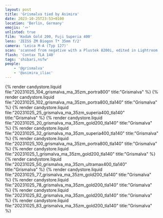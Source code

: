 ```yaml
---
layout: post
title: 'Grismalva tied by Asimira'
date: 2023-10-25T23:53+0100
location: 'Berlin, Germany'
emojis: '🪢'
unlisted: true
film: 'Kodak Gold 200, Fuji Superia 400'
lens: 'ZEISS ZM Biogon T* 35mm f/2'
camera: 'Leica M-A (Typ 127)'
scan: 'scanned from negative with a Plustek 8200i, edited in Lightroom'
flash: 'Contax TLA 140'
tags: 'shibari,nsfw'
people: 
    - '@grismalva'
    - '@asimira_iliac'
---
```


{% render candystore.liquid file:"20231025_104_grismalva_ma_35zm_portra800" title:"Grismalva" %}
{% render candystore.liquid file:"20231025_102_grismalva_ma_35zm_portra800_tla140" title:"Grismalva" %}
{% render candystore.liquid file:"20231025_25_grismalva_ma_35zm_superia400_tla140" title:"Grismalva" %}
{% render candystore.liquid file:"20231025_20_grismalva_ma_35zm_gold200_tla140" title:"Grismalva" %}
{% render candystore.liquid file:"20231025_32_grismalva_ma_35zm_superia400_tla140" title:"Grismalva" %}
{% render candystore.liquid file:"20231025_100_grismalva_ma_35zm_portra800_tla140" title:"Grismalva" %}
{% render candystore.liquid file:"20231025_1_grismalva_ma_35zm_gold200_tla140" title:"Grismalva" %}
{% render candystore.liquid file:"20231025_50_grismalva_ma_35zm_ultramax400_tla140" title:"Grismalva" %}
{% render candystore.liquid file:"20231025_77_grismalva_ma_35zm_gold200_tla140" title:"Grismalva" %}
{% render candystore.liquid file:"20231025_78_grismalva_ma_35zm_gold200_tla140" title:"Grismalva" %}
{% render candystore.liquid file:"20231025_82_grismalva_ma_35zm_gold200_tla140" title:"Grismalva" %}
{% render candystore.liquid file:"20231025_83_grismalva_ma_35zm_gold200_tla140" title:"Grismalva" %}